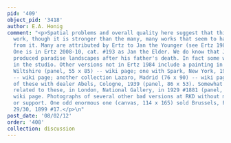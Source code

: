 ```yaml
---
pid: '409'
object_pid: '3418'
author: E.A. Honig
comment: "<p>Spatial problems and overall quality here suggest that this was a studio
  work, though it is stronger than the many, many works that seem to have taken off
  from it. Many are attributed by Ertz to Jan the Younger (see Ertz 1984, #s 90-96).
  One is in Ertz 2008-10, cat. #193 as Jan the Elder. We do know that Jan the Younger
  produced paradise landscapes after his father's death. In fact some were left unfinished
  in the studio. Other versions not in Ertz 1984 include a painting in Stourhead House,
  Wiltshire (panel, 55 x 85) -- wiki page; one with Spark, New York, 1957 (65 x 92)
  -- wiki page; another collection Lazaro, Madrid (76 x 90) -- wiki page. Awful variant
  of these with dealer Abels, Cologne, 1939 (panel, 86 x 53). Somewhat better variant,
  related to these, in London, National Gallery, in 1929 #1881 (panel, 53 x 84) --
  wiki page. Photographs of several other bad versions at RKD without measurements
  or support. One odd enormous one (canvas, 114 x 165) sold Brussels, Fievez, May
  29/30, 1899 #17.</p>\n"
post_date: '08/02/12'
order: '408'
collection: discussion
---
```

